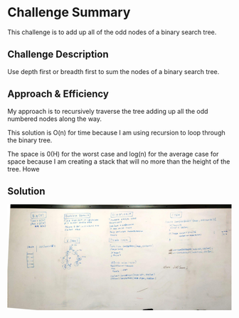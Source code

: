 # Challenge Summary
<!-- Short summary or background information -->
This challenge is to add up all of the odd nodes of a binary search tree.

## Challenge Description
<!-- Description of the challenge -->
Use depth first or breadth first to sum the nodes of a binary search tree.

## Approach & Efficiency
<!-- What approach did you take? Why? What is the Big O space/time for this approach? -->
My approach is to recursively traverse the tree adding up all the odd numbered nodes along the way.

 This solution is O(n) for time because I am using recursion to loop through the binary tree. 
 
 The space is 0(H) for the worst case and log(n) for the average case for space because I am creating a stack that will no more than the height of the tree. Howe

## Solution
<!-- Embedded whiteboard image -->
![Whiteboard](whiteboard.jpg)